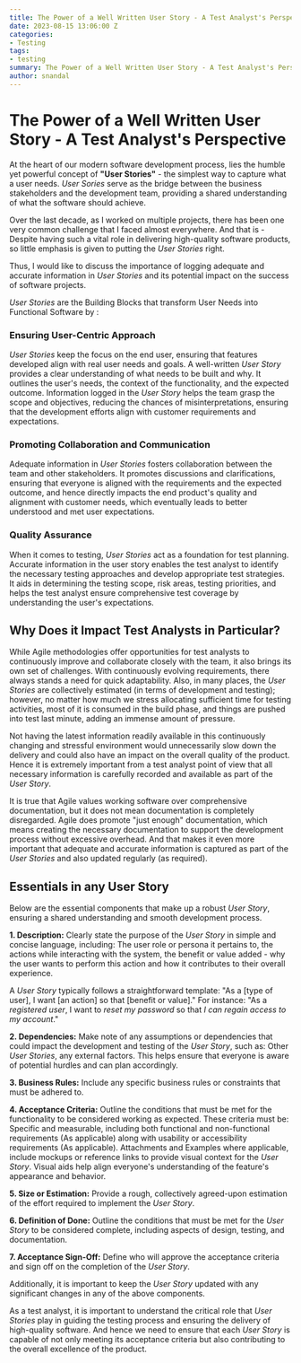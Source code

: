 ```yaml
---
title: The Power of a Well Written User Story - A Test Analyst's Perspective
date: 2023-08-15 13:06:00 Z
categories:
- Testing
tags:
- testing
summary: The Power of a Well Written User Story - A Test Analyst's Perspective
author: snandal
---  
```


# The Power of a Well Written User Story - A Test Analyst's Perspective

At the heart of our modern software development process, lies the humble yet powerful concept of **"User Stories"** - the simplest way to capture what a user needs.
*User Sories* serve as the bridge between the business stakeholders and the development team, providing a shared understanding of what the software should achieve.

Over the last decade, as I worked on multiple projects, there has been one very common challenge that I faced almost everywhere. And that is - Despite having such a vital role in delivering high-quality software products, so little emphasis is given to putting the *User Stories* right.

Thus, I would like to discuss the importance of logging adequate and accurate information in *User Stories* and its potential impact on the success of software projects.

*User Stories* are the Building Blocks that transform User Needs into Functional Software by :

### Ensuring User-Centric Approach
*User Stories* keep the focus on the end user, ensuring that features developed align with real user needs and goals. 
A well-written *User Story* provides a clear understanding of what needs to be built and why. It outlines the user's needs, the context of the functionality, and the expected outcome. Information logged in the *User Story* helps the team grasp the scope and objectives, reducing the chances of misinterpretations, ensuring that the development efforts align with customer requirements and expectations.

### Promoting Collaboration and Communication
Adequate information in *User Stories* fosters collaboration between the team and other stakeholders. It promotes discussions and clarifications, ensuring that everyone is aligned with the requirements and the expected outcome, and hence directly impacts the end product's quality and alignment with customer needs, which eventually leads to better understood and met user expectations.

### Quality Assurance
When it comes to testing, *User Stories* act as a foundation for test planning. Accurate information in the user story enables the test analyst to identify the necessary testing approaches and develop appropriate test strategies. It aids in determining the testing scope, risk areas, testing priorities, and helps the test analyst ensure comprehensive test coverage by understanding the user's expectations.

## Why Does it Impact Test Analysts in Particular?
While Agile methodologies offer opportunities for test analysts to continuously improve and collaborate closely with the team, it also brings its own set of challenges. 
With continuously evolving requirements, there always stands a need for quick adaptability. 
Also, in many places, the *User Stories* are collectively estimated (in terms of development and testing); however, no matter how much we stress allocating sufficient time for testing activities, most of it is consumed in the build phase, and things are pushed into test last minute, adding an immense amount of pressure. 

Not having the latest information readily available in this continuously changing and stressful environment would unnecessarily slow down the delivery and could also have an impact on the overall quality of the product. Hence it is extremely important from a test analyst point of view that all necessary information is carefully recorded and available as part of the *User Story*.

It is true that Agile values working software over comprehensive documentation, but it does not mean documentation is completely disregarded. Agile does promote "just enough" documentation, which means creating the necessary documentation to support the development process without excessive overhead. And that makes it even more important that adequate and accurate information is captured as part of the *User Stories* and also updated regularly (as required).

## Essentials in any User Story
Below are the essential components that make up a robust *User Story*, ensuring a shared understanding and smooth development process.

**1. Description:** Clearly state the purpose of the *User Story* in simple and concise language, including:
The user role or persona it pertains to, the actions while interacting with the system, the benefit or value added - why the user wants to perform this action and how it contributes to their overall experience.

A *User Story* typically follows a straightforward template: 
"As a [type of user], I want [an action] so that [benefit or value]."
For instance: "As a *registered user*, I want to *reset my password* so that *I can regain access to my account*."

**2. Dependencies:** Make note of any assumptions or dependencies that could impact the development and testing of the *User Story*, such as:
Other *User Stories*, any external factors.
This helps ensure that everyone is aware of potential hurdles and can plan accordingly.

**3. Business Rules:** Include any specific business rules or constraints that must be adhered to.

**4. Acceptance Criteria:** Outline the conditions that must be met for the functionality to be considered working as expected. These criteria must be:
Specific and measurable, including both functional and non-functional requirements (As applicable) along with usability or accessibility requirements (As applicable).
Attachments and Examples where applicable, include mockups or reference links to provide visual context for the *User Story*. Visual aids help align everyone's understanding of the feature's appearance and behavior.

**5. Size or Estimation:** Provide a rough, collectively agreed-upon estimation of the effort required to implement the *User Story*.

**6. Definition of Done:** Outline the conditions that must be met for the *User Story* to be considered complete, including aspects of design, testing, and documentation.

**7. Acceptance Sign-Off:** Define who will approve the acceptance criteria and sign off on the completion of the *User Story*.

Additionally, it is important to keep the *User Story* updated with any significant changes in any of the above components.

As a test analyst, it is important to understand the critical role that *User Stories* play in guiding the testing process and ensuring the delivery of high-quality software. And hence we need to ensure that each *User Story* is capable of not only meeting its acceptance criteria but also contributing to the overall excellence of the product.
